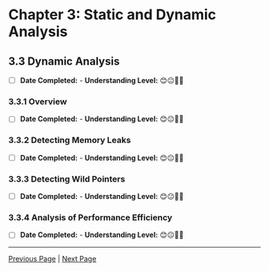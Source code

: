 # Chapter 3: Static and Dynamic Analysis

## 3.3 Dynamic Analysis

- [ ] **Date Completed:** - **Understanding Level:** 😊😐🤢🤮

### 3.3.1 Overview

- [ ] **Date Completed:** - **Understanding Level:** 😊😐🤢🤮

### 3.3.2 Detecting Memory Leaks

- [ ] **Date Completed:** - **Understanding Level:** 😊😐🤢🤮

### 3.3.3 Detecting Wild Pointers

- [ ] **Date Completed:** - **Understanding Level:** 😊😐🤢🤮

### 3.3.4 Analysis of Performance Efficiency

- [ ] **Date Completed:** - **Understanding Level:** 😊😐🤢🤮

---

[Previous Page](3.2-static-analysis.md) | [Next Page](../4-quality-characteristics-for-technical-testing/4.1-introduction.md)

